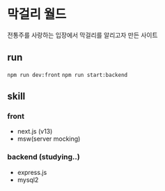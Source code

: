 # 막걸리 월드

전통주를 사랑하는 입장에서 막걸리를 알리고자 만든 사이트

## run

`npm run dev:front`
`npm run start:backend`

## skill

### front

- next.js (v13)
- msw(server mocking)

### backend (studying..)

- express.js
- mysql2
